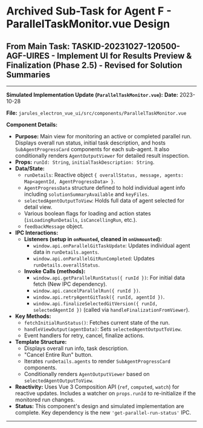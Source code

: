 # Archived Sub-Task for Agent F - ParallelTaskMonitor.vue Design
## From Main Task: TASKID-20231027-120500-AGF-UIRES - Implement UI for Results Preview & Finalization (Phase 2.5) - Revised for Solution Summaries

---
**Simulated Implementation Update (`ParallelTaskMonitor.vue`):**
**Date:** 2023-10-28

**File:** `jarules_electron_vue_ui/src/components/ParallelTaskMonitor.vue`

**Component Details:**
*   **Purpose:** Main view for monitoring an active or completed parallel run. Displays overall run status, initial task description, and hosts `SubAgentProgressCard` components for each sub-agent. It also conditionally renders `AgentOutputViewer` for detailed result inspection.
*   **Props:** `runId: String`, `initialTaskDescription: String`.
*   **Data/State:**
    *   `runDetails`: Reactive object `{ overallStatus, message, agents: Map<agentId, AgentProgressData> }`.
    *   `AgentProgressData` structure defined to hold individual agent info including `solutionSummaryAvailable` and `keyFiles`.
    *   `selectedAgentOutputToView`: Holds full data of agent selected for detail view.
    *   Various boolean flags for loading and action states (`isLoadingRunDetails`, `isCancellingRun`, etc.).
    *   `feedbackMessage` object.
*   **IPC Interactions:**
    *   **Listeners (setup in `onMounted`, cleaned in `onUnmounted`):**
        *   `window.api.onParallelGitTaskUpdate`: Updates individual agent data in `runDetails.agents`.
        *   `window.api.onParallelGitRunCompleted`: Updates `runDetails.overallStatus`.
    *   **Invoke Calls (methods):**
        *   `window.api.getParallelRunStatus({ runId })`: For initial data fetch (New IPC dependency).
        *   `window.api.cancelParallelRun({ runId })`.
        *   `window.api.retryAgentGitTask({ runId, agentId })`.
        *   `window.api.finalizeSelectedGitVersion({ runId, selectedAgentId })` (called via `handleFinalizationFromViewer`).
*   **Key Methods:**
    *   `fetchInitialRunStatus()`: Fetches current state of the run.
    *   `handleViewOutput(agentData)`: Sets `selectedAgentOutputToView`.
    *   Event handlers for retry, cancel, finalize actions.
*   **Template Structure:**
    *   Displays overall run info, task description.
    *   "Cancel Entire Run" button.
    *   Iterates `runDetails.agents` to render `SubAgentProgressCard` components.
    *   Conditionally renders `AgentOutputViewer` based on `selectedAgentOutputToView`.
*   **Reactivity:** Uses Vue 3 Composition API (`ref`, `computed`, `watch`) for reactive updates. Includes a watcher on `props.runId` to re-initialize if the monitored run changes.
*   **Status:** This component's design and simulated implementation are complete. Key dependency is the new `'get-parallel-run-status'` IPC.
---

